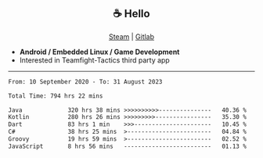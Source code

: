 <h2 align="center"> ☕ Hello </h2>

<p align="center">
  <a href="https://steamcommunity.com/id/Niforances/">Steam</a> |
  <a href="https://gitlab.com/niforances">Gitlab</a>
</p>

 - **Android / Embedded Linux / Game Development**
 - Interested in Teamfight-Tactics third party app

------

<!--START_SECTION:waka-->

```txt
From: 10 September 2020 - To: 31 August 2023

Total Time: 794 hrs 22 mins

Java             320 hrs 38 mins >>>>>>>>>>---------------   40.36 %
Kotlin           280 hrs 26 mins >>>>>>>>>----------------   35.30 %
Dart             83 hrs 1 min    >>>----------------------   10.45 %
C#               38 hrs 25 mins  >------------------------   04.84 %
Groovy           19 hrs 59 mins  >------------------------   02.52 %
JavaScript       8 hrs 56 mins   -------------------------   01.13 %
```

<!--END_SECTION:waka-->
